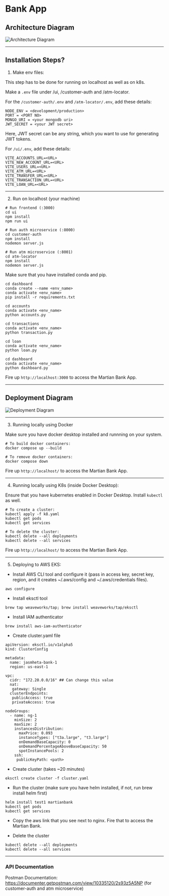 # Bank App

## Architecture Diagram

![Architecture Diagram](https://drive.google.com/uc?export=view&id=11wVBfu2FNnhEWACRv63rq1XvnUWQQO4-)

---

## Installation Steps?

1. Make env files:

This step has to be done for running on localhost as well as on k8s. 

Make a `.env` file under /ui, /customer-auth and /atm-locator.

For the `/customer-auth/.env` and `/atm-locator/.env`, add these details:

```
NODE_ENV = <development/production>
PORT = <PORT NO>
MONGO_URI = <your mongodb uri>
JWT_SECRET = <your JWT secret>
```
Here, JWT secret can be any string, which you want to use for generating JWT tokens.


For `/ui/.env`, add these details:

```
VITE_ACCOUNTS_URL=<URL>
VITE_NEW_ACCOUNT_URL=<URL>
VITE_USERS_URL=<URL>
VITE_ATM_URL=<URL>
VITE_TRANSFER_URL=<URL>
VITE_TRANSACTION_URL=<URL>
VITE_LOAN_URL=<URL>
```

---

2. Run on localhost (your machine)

```
# Run frontend (:3000)
cd ui
npm install
npm run ui
```

```
# Run auth microservice (:8000)
cd customer-auth
npm install
nodemon server.js
```

```
# Run atm microservice (:8001)
cd atm-locator
npm install
nodemon server.js
```

Make sure that you have installed conda and pip.
```
cd dashboard
conda create --name <env_name>
conda activate <env_name>
pip install -r requirements.txt
```

```
cd accounts
conda activate <env_name>
python accounts.py
```

```
cd transactions
conda activate <env_name>
python transaction.py
```

```
cd loan
conda activate <env_name>
python loan.py
```

```
cd dashboard
conda activate <env_name>
python dashboard.py
```

Fire up `http://localhost:3000` to access the Martian Bank App.

---

## Deployment Diagram

![Deployment Diagram](https://drive.google.com/uc?export=view&id=1fVyWct-WydBdaYkZniQxKDn_XQIUxiR6)

---

3. Running locally using Docker 

Make sure you have docker desktop installed and runnning on your system.

```
# To build docker containers:
docker compose up --build 

# To remove docker containers:
docker compose down
```
Fire up `http://localhost/` to access the Martian Bank App.

---

4. Running locally using K8s (inside Docker Desktop):

Ensure that you have kubernetes enabled in Docker Desktop. Install `kubectl` as well.

```
# To create a cluster:
kubectl apply -f k8.yaml
kubectl get pods
kubectl get services

# To delete the cluster:
kubectl delete --all deployments
kubectl delete --all services
```
Fire up `http://localhost/` to access the Martian Bank App.

--- 

5. Deploying to AWS EKS:

- Install AWS CLI tool and configure it (pass in access key, secret key, region, and it creates ~/.aws/config and ~/.aws/credentials files).
```
aws configure
```

- Install eksctl tool
```
brew tap weaveworks/tap; brew install weaveworks/tap/eksctl
```

- Install IAM authenticator
```
brew install aws-iam-authenticator
```

- Create cluster.yaml file
```
apiVersion: eksctl.io/v1alpha5 
kind: ClusterConfig 
  
metadata: 
  name: jasmheta-bank-1 
  region: us-east-1 
  
vpc: 
  cidr: "172.20.0.0/16" ## Can change this value 
  nat: 
   gateway: Single 
  clusterEndpoints: 
   publicAccess: true 
   privateAccess: true 
  
nodeGroups: 
  - name: ng-1 
    minSize: 2 
    maxSize: 2 
    instancesDistribution: 
      maxPrice: 0.093 
      instanceTypes: ["t3a.large", "t3.large"] 
      onDemandBaseCapacity: 0 
      onDemandPercentageAboveBaseCapacity: 50 
      spotInstancePools: 2 
    ssh: 
     publicKeyPath: <path> 
```

- Create cluster (takes ~20 minutes)
```
eksctl create cluster -f cluster.yaml
```

- Run the cluster (make sure you have helm installed, if not, run brew install helm first)
```
helm install test1 martianbank 
kubectl get pods
kubectl get services
```

- Copy the aws link that you see next to nginx. Fire that to access the Martian Bank.

- Delete the cluster
```
kubectl delete --all deployments
kubectl delete --all services
```

---

### API Documentation

Postman Documentation: https://documenter.getpostman.com/view/10335120/2s93z5A5NP
(for customer-auth and atm microservice)